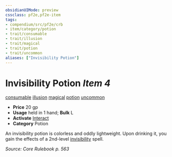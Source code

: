 ```yaml
---
obsidianUIMode: preview
cssclass: pf2e,pf2e-item
tags:
- compendium/src/pf2e/crb
- item/category/potion
- trait/consumable
- trait/illusion
- trait/magical
- trait/potion
- trait/uncommon
aliases: ["Invisibility Potion"]
---
```

# Invisibility Potion *Item 4*  
[consumable](/rules/traits/consumable.md)  [illusion](/rules/traits/illusion.md)  [magical](/rules/traits/magical.md)  [potion](/rules/traits/potion.md)  [uncommon](/rules/traits/uncommon.md)  

- **Price** 20 gp
- **Usage** held in 1 hand; **Bulk** L
- **Activate** [Interact](/rules/actions/interact.md)
- **Category** Potion

An invisibility potion is colorless and oddly lightweight. Upon drinking it, you gain the effects of a 2nd-level [invisibility](/compendium/spells/invisibility.md) spell.

*Source: Core Rulebook p. 563*